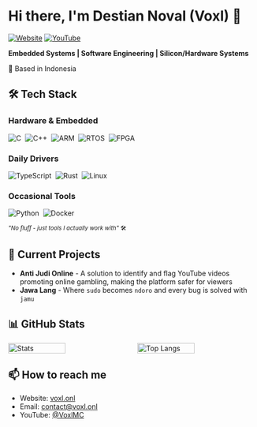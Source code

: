 # Hi there, I'm Destian Noval (Voxl) 👋

[![Website](https://img.shields.io/badge/Personal_Website-%23000000.svg?style=for-the-badge&logo=react&logoColor=white)](https://voxl.onl)
[![YouTube](https://img.shields.io/badge/YouTube-%23FF0000.svg?style=for-the-badge&logo=YouTube&logoColor=white)](https://youtube.com/@VoxlMC)

**Embedded Systems | Software Engineering | Silicon/Hardware Systems**

📍 Based in Indonesia

## 🛠️ Tech Stack

### **Hardware & Embedded**

<div style="display: flex; flex-wrap: wrap; gap: 8px;">
  <img src="https://img.shields.io/badge/C-00599C?style=for-the-badge&logo=c&logoColor=white" alt="C">
  <img src="https://img.shields.io/badge/C++-00599C?style=for-the-badge&logo=c%2B%2B&logoColor=white" alt="C++">
  <img src="https://img.shields.io/badge/ARM-0091BD?style=for-the-badge&logo=arm&logoColor=white" alt="ARM">
  <img src="https://img.shields.io/badge/RTOS-FFFFFF?style=for-the-badge&logo=freertos&logoColor=black" alt="RTOS">
  <img src="https://img.shields.io/badge/FPGA-FFFFFF?style=for-the-badge&logo=xilinx&logoColor=black" alt="FPGA">
</div>

### **Daily Drivers**

<div style="display: flex; flex-wrap: wrap; gap: 8px; margin-top: 10px;">
  <img src="https://img.shields.io/badge/TypeScript-3178C6?style=for-the-badge&logo=typescript&logoColor=white" alt="TypeScript">
  <img src="https://img.shields.io/badge/Rust-black?style=for-the-badge&logo=rust&logoColor=#DEA584" alt="Rust">
  <img src="https://img.shields.io/badge/Linux-FCC624?style=for-the-badge&logo=linux&logoColor=black" alt="Linux">
</div>

### **Occasional Tools**

<div style="display: flex; flex-wrap: wrap; gap: 8px; margin-top: 10px;">
  <img src="https://img.shields.io/badge/Python-3776AB?style=for-the-badge&logo=python&logoColor=white" alt="Python">
  <img src="https://img.shields.io/badge/Docker-2496ED?style=for-the-badge&logo=docker&logoColor=white" alt="Docker">
</div>

<sub>_"No fluff - just tools I actually work with"_ 🛠️</sub>

## 🚀 Current Projects

- **Anti Judi Online** - A solution to identify and flag YouTube videos promoting online gambling, making the platform safer for viewers
- **Jawa Lang** - Where `sudo` becomes `ndoro` and every bug is solved with `jamu`

## 📊 GitHub Stats

<div style="display: flex; justify-content: space-between; flex-wrap: wrap;"> 
    <img width="48%" src="https://github-readme-stats.vercel.app/api?username=VoxlD&show_icons=true&theme=nightowl&hide_border=true" alt="Stats" /> 
    <img width="48%" src="https://github-readme-stats.vercel.app/api/top-langs/?username=VoxlD&layout=compact&theme=nightowl&hide_border=true" alt="Top Langs" /> 
</div>

## 📫 How to reach me

- Website: [voxl.onl](https://voxl.onl)
- Email: contact@voxl.onl
- YouTube: [@VoxlMC](https://youtube.com/@VoxlMC)
